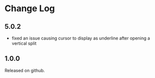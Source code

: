 # Change Log

## 5.0.2

- fixed an issue causing cursor to display as underline after opening a
  vertical split

## 1.0.0

Released on github.
